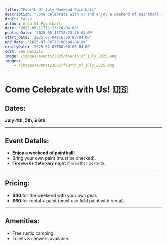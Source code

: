 ```yaml
---
title: "Fourth Of July Weekend Paintball"
description: "Come celebrate with us and enjoy a weekend of paintball in Mancelona, Michigan."
draft: false
author: Area 51 Paintball
date: '2025-05-11T18:23:26-04:00'
publishDate: '2025-05-11T18:23:26-04:00'
start_date: '2025-07-04T16:00:00-04:00'
end_date: '2025-07-06T16:00:00-04:00'
expiryDate: '2025-07-07T00:00:00-04:00'
cost: See Details
image: /images/events/2025/fourth_of_july_2025.png
images:
    - /images/events/2025/fourth_of_july_2025.png
---
```


# Come Celebrate with Us! 🇺🇸

## Dates: 
**July 4th, 5th, & 6th**

---

## Event Details:
- **Enjoy a weekend of paintball!**
- Bring your own paint (must be checked).
- **Fireworks Saturday night** if weather permits.

---

## Pricing:
- **$40** for the weekend with your own gear.
- **$60** for rental + paint (must use field paint with rental).

---

## Amenities:
- Free rustic camping.
- Toilets & showers available.

